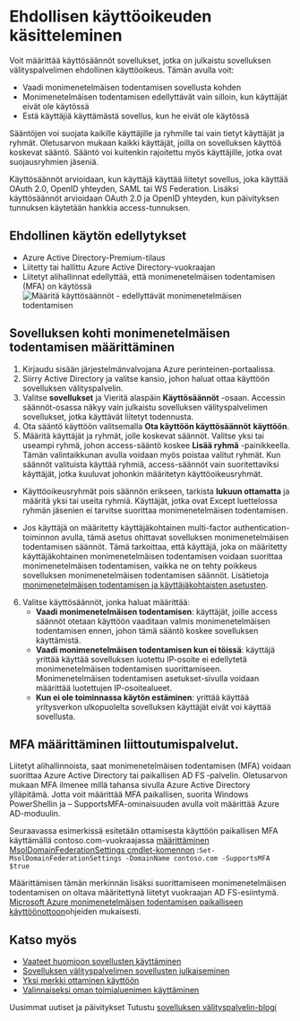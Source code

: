 <properties
    pageTitle="Ehdollisen käyttöoikeuden sovellusten julkaistu Azure AD-sovelluksen välityspalvelimen kanssa"
    description="Tässä artikkelissa käsitellään ehdollinen käyttöoikeuksien määrittäminen julkaiset voi käyttää etäyhteyden Azure AD-sovelluksen välityspalvelimen sovellukset."
    services="active-directory"
    documentationCenter=""
    authors="kgremban"
    manager="femila"
    editor=""/>

<tags
    ms.service="active-directory"
    ms.workload="identity"
    ms.tgt_pltfrm="na"
    ms.devlang="na"
    ms.topic="article"
    ms.date="06/22/2016"
    ms.author="kgremban"/>

# <a name="working-with-conditional-access"></a>Ehdollisen käyttöoikeuden käsitteleminen

Voit määrittää käyttösäännöt sovellukset, jotka on julkaistu sovelluksen välityspalvelimen ehdollinen käyttöoikeus. Tämän avulla voit:

- Vaadi monimenetelmäisen todentamisen sovellusta kohden
- Monimenetelmäisen todentamisen edellyttävät vain silloin, kun käyttäjät eivät ole käytössä
- Estä käyttäjiä käyttämästä sovellus, kun he eivät ole käytössä

Sääntöjen voi suojata kaikille käyttäjille ja ryhmille tai vain tietyt käyttäjät ja ryhmät. Oletusarvon mukaan kaikki käyttäjät, joilla on sovelluksen käyttöä koskevat sääntö. Sääntö voi kuitenkin rajoitettu myös käyttäjille, jotka ovat suojausryhmien jäseniä.  

Käyttösäännöt arvioidaan, kun käyttäjä käyttää liitetyt sovellus, joka käyttää OAuth 2.0, OpenID yhteyden, SAML tai WS Federation. Lisäksi käyttösäännöt arvioidaan OAuth 2.0 ja OpenID yhteyden, kun päivityksen tunnuksen käytetään hankkia access-tunnuksen.

## <a name="conditional-access-prerequisites"></a>Ehdollinen käytön edellytykset

- Azure Active Directory-Premium-tilaus
- Liitetty tai hallittu Azure Active Directory-vuokraajan
- Liitetyt alihallinnat edellyttää, että monimenetelmäisen todentamisen (MFA) on käytössä  
    ![Määritä käyttösäännöt - edellyttävät monimenetelmäisen todentamisen](./media/active-directory-application-proxy-conditional-access/application-proxy-conditional-access.png)

## <a name="configure-per-application-multi-factor-authentication"></a>Sovelluksen kohti monimenetelmäisen todentamisen määrittäminen
1. Kirjaudu sisään järjestelmänvalvojana Azure perinteinen-portaalissa.
2. Siirry Active Directory ja valitse kansio, johon haluat ottaa käyttöön sovelluksen välityspalvelin.
3. Valitse **sovellukset** ja Vieritä alaspäin **Käyttösäännöt** -osaan. Accessin säännöt-osassa näkyy vain julkaistu sovelluksen välityspalvelimen sovellukset, jotka käyttävät liitetyt todennusta.
4. Ota sääntö käyttöön valitsemalla **Ota käyttöön käyttösäännöt** **käyttöön**.
5. Määritä käyttäjät ja ryhmät, jolle koskevat säännöt. Valitse yksi tai useampi ryhmä, johon access-sääntö koskee **Lisää ryhmä** -painikkeella. Tämän valintaikkunan avulla voidaan myös poistaa valitut ryhmät.  Kun säännöt valituista käyttää ryhmiä, access-säännöt vain suoritettaviksi käyttäjät, jotka kuuluvat johonkin määritetyn käyttöoikeusryhmät.  

  - Käyttöoikeusryhmät pois säännön erikseen, tarkista **lukuun ottamatta** ja määritä yksi tai useita ryhmiä. Käyttäjät, jotka ovat Except luettelossa ryhmän jäsenien ei tarvitse suorittaa monimenetelmäisen todentamisen.  

  - Jos käyttäjä on määritetty käyttäjäkohtainen multi-factor authentication-toiminnon avulla, tämä asetus ohittavat sovelluksen monimenetelmäisen todentamisen säännöt. Tämä tarkoittaa, että käyttäjä, joka on määritetty käyttäjäkohtainen monimenetelmäisen todentamisen voidaan suorittaa monimenetelmäisen todentamisen, vaikka ne on tehty poikkeus sovelluksen monimenetelmäisen todentamisen säännöt. Lisätietoja [monimenetelmäisen todentamisen ja käyttäjäkohtaisten asetusten](../multi-factor-authentication/multi-factor-authentication.md).

6. Valitse käyttösäännöt, jonka haluat määrittää:
    - **Vaadi monimenetelmäisen todentamisen**: käyttäjät, joille access säännöt otetaan käyttöön vaaditaan valmis monimenetelmäisen todentamisen ennen, johon tämä sääntö koskee sovelluksen käyttämistä.
    - **Vaadi monimenetelmäisen todentamisen kun ei töissä**: käyttäjä yrittää käyttää sovelluksen luotettu IP-osoite ei edellytetä monimenetelmäisen todentamisen suorittamiseen. Monimenetelmäisen todentamisen asetukset-sivulla voidaan määrittää luotettujen IP-osoitealueet.
    - **Kun ei ole toiminnassa käytön estäminen**: yrittää käyttää yritysverkon ulkopuolelta sovelluksen käyttäjät eivät voi käyttää sovellusta.


## <a name="configuring-mfa-for-federation-services"></a>MFA määrittäminen liittoutumispalvelut.
Liitetyt alihallinnoista, saat monimenetelmäisen todentamisen (MFA) voidaan suorittaa Azure Active Directory tai paikallisen AD FS ‑palvelin. Oletusarvon mukaan MFA ilmenee millä tahansa sivulla Azure Active Directory ylläpitämä. Jotta voit määrittää MFA paikallisen, suorita Windows PowerShellin ja – SupportsMFA-ominaisuuden avulla voit määrittää Azure AD-moduulin.

Seuraavassa esimerkissä esitetään ottamisesta käyttöön paikallisen MFA käyttämällä contoso.com-vuokraajassa [määrittäminen MsolDomainFederationSettings cmdlet-komennon](https://msdn.microsoft.com/library/azure/dn194088.aspx) :`Set-MsolDomainFederationSettings -DomainName contoso.com -SupportsMFA $true `

Määrittämisen tämän merkinnän lisäksi suorittamiseen monimenetelmäisen todentamisen on oltava määritettynä liitetyt vuokraajan AD FS-esiintymä. [Microsoft Azure monimenetelmäisen todentamisen paikalliseen käyttöönottoon](../multi-factor-authentication/multi-factor-authentication-get-started-server.md)ohjeiden mukaisesti.


## <a name="see-also"></a>Katso myös

- [Vaateet huomioon sovellusten käyttäminen](active-directory-application-proxy-claims-aware-apps.md)
- [Sovelluksen välityspalvelimen sovellusten julkaiseminen](active-directory-application-proxy-publish.md)
- [Yksi merkki ottaminen käyttöön](active-directory-application-proxy-sso-using-kcd.md)
- [Valinnaiseksi oman toimialuenimen käyttäminen](active-directory-application-proxy-custom-domains.md)

Uusimmat uutiset ja päivitykset Tutustu [sovelluksen välityspalvelin-blogi](http://blogs.technet.com/b/applicationproxyblog/)
